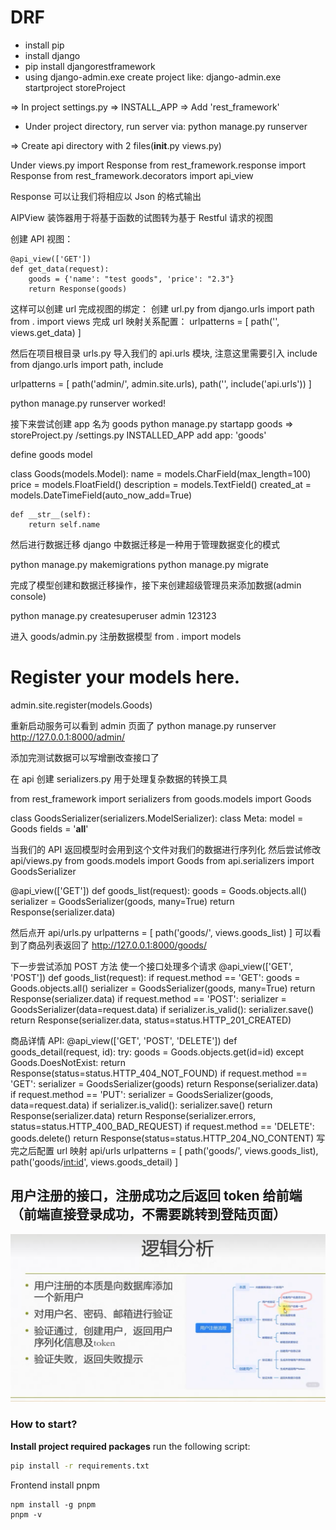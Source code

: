# DRF

- install pip
- install django
- pip install djangorestframework
- using django-admin.exe create project like: django-admin.exe startproject storeProject

=>
In project settings.py => INSTALL_APP => Add 'rest_framework'

- Under project directory, run server via: python manage.py runserver

=> Create api directory with 2 files(**init**.py views.py)

Under views.py import Response
from rest_framework.response import Response
from rest_framework.decorators import api_view

Response 可以让我们将相应以 Json 的格式输出

AIPView 装饰器用于将基于函数的试图转为基于 Restful 请求的视图

创建 API 视图：

```
@api_view(['GET'])
def get_data(request):
    goods = {'name': "test goods", 'price': "2.3"}
    return Response(goods)
```

这样可以创建 url 完成视图的绑定：
创建 url.py
from django.urls import path
from . import views
完成 url 映射关系配置：
urlpatterns = [
path('', views.get_data)
]

然后在项目根目录 urls.py 导入我们的 api.urls 模块, 注意这里需要引入 include
from django.urls import path, include

urlpatterns = [
path('admin/', admin.site.urls),
path('', include('api.urls'))
]

python manage.py runserver
worked!

接下来尝试创建 app 名为 goods
python manage.py startapp goods
=> storeProject.py /settings.py INSTALLED_APP add app: 'goods'

define goods model

class Goods(models.Model):
name = models.CharField(max_length=100)
price = models.FloatField()
description = models.TextField()
created_at = models.DateTimeField(auto_now_add=True)

    def __str__(self):
        return self.name

然后进行数据迁移
django 中数据迁移是一种用于管理数据变化的模式

python manage.py makemigrations
python manage.py migrate

完成了模型创建和数据迁移操作，接下来创建超级管理员来添加数据(admin console)

python manage.py createsuperuser
admin 123123

进入 goods/admin.py 注册数据模型
from . import models

# Register your models here.

admin.site.register(models.Goods)

重新启动服务可以看到 admin 页面了
python manage.py runserver
http://127.0.0.1:8000/admin/

添加完测试数据可以写增删改查接口了

在 api 创建 serializers.py 用于处理复杂数据的转换工具

from rest_framework import serializers
from goods.models import Goods

class GoodsSerializer(serializers.ModelSerializer):
class Meta:
model = Goods
fields = '**all**'

当我们的 API 返回模型时会用到这个文件对我们的数据进行序列化
然后尝试修改 api/views.py
from goods.models import Goods
from api.serializers import GoodsSerializer

@api_view(['GET'])
def goods_list(request):
goods = Goods.objects.all()
serializer = GoodsSerializer(goods, many=True)
return Response(serializer.data)

然后点开 api/urls.py
urlpatterns = [
path('goods/', views.goods_list)
]
可以看到了商品列表返回了
http://127.0.0.1:8000/goods/

下一步尝试添加 POST 方法
使一个接口处理多个请求
@api_view(['GET', 'POST'])
def goods_list(request):
if request.method == 'GET':
goods = Goods.objects.all()
serializer = GoodsSerializer(goods, many=True)
return Response(serializer.data)
if request.method == 'POST':
serializer = GoodsSerializer(data=request.data)
if serializer.is_valid():
serializer.save()
return Response(serializer.data, status=status.HTTP_201_CREATED)

商品详情 API:
@api_view(['GET', 'POST', 'DELETE'])
def goods_detail(request, id):
try:
goods = Goods.objects.get(id=id)
except Goods.DoesNotExist:
return Response(status=status.HTTP_404_NOT_FOUND)
if request.method == 'GET':
serializer = GoodsSerializer(goods)
return Response(serializer.data)
if request.method == 'PUT':
serializer = GoodsSerializer(goods, data=request.data)
if serializer.is_valid():
serializer.save()
return Response(serializer.data)
return Response(serializer.errors, status=status.HTTP_400_BAD_REQUEST)
if request.method == 'DELETE':
goods.delete()
return Response(status=status.HTTP_204_NO_CONTENT)
写完之后配置 url 映射 api/urls
urlpatterns = [
path('goods/', views.goods_list),
path('goods/<int:id>', views.goods_detail)
]

## 用户注册的接口，注册成功之后返回 token 给前端（前端直接登录成功，不需要跳转到登陆页面）

![image1.png](images%2Fimage1.png)

### How to start?

**Install project required packages**
run the following script:

```bash
pip install -r requirements.txt
```

Frontend install pnpm
```
npm install -g pnpm
pnpm -v
```